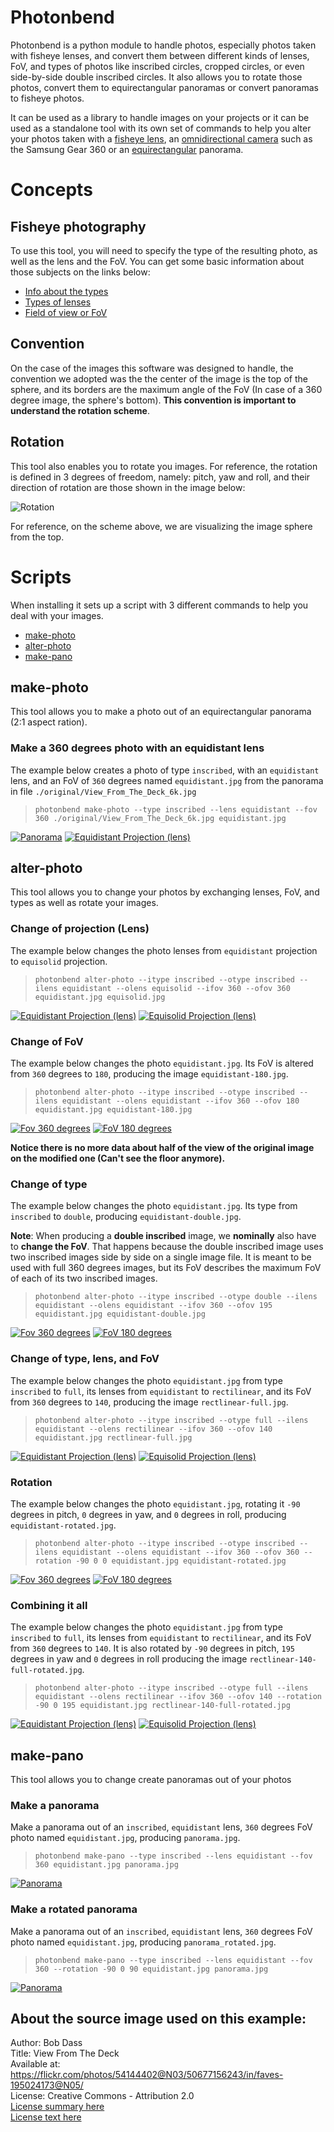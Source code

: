 # Photonbend
Photonbend is a python module to handle photos, especially photos taken with fisheye lenses, and convert them between different kinds of lenses, FoV, and types of photos like inscribed circles, cropped circles, or even side-by-side double inscribed circles. It also allows you to rotate those photos, convert them to equirectangular panoramas or convert panoramas to fisheye photos.

It can be used as a library to handle images on your projects or it can be used as a standalone tool with its own set of commands to help you alter your photos taken with a [fisheye lens](https://en.wikipedia.org/wiki/Fisheye_lens), an [omnidirectional camera](https://en.wikipedia.org/wiki/Omnidirectional_(360-degree)_camera) such as the Samsung Gear 360 or an [equirectangular](https://en.wikipedia.org/wiki/Equirectangular_projection) panorama.

# Concepts
## Fisheye photography
To use this tool, you will need to specify the type of the resulting photo, as well as the lens and the FoV. You can get some basic information about those subjects on the links below:
 - [Info about the types](https://en.wikipedia.org/wiki/Fisheye_lens#Image_diameter_and_coverage)
 - [Types of lenses](https://en.wikipedia.org/wiki/Fisheye_lens#Mapping_function)
 - [Field of view or FoV](https://en.wikipedia.org/wiki/Field_of_view)

## Convention
On the case of the images this software was designed to handle, the convention we adopted was the the center of the image is the top of the sphere, and its borders are the maximum angle of the FoV (In case of a 360 degree image, the sphere's bottom). **This convention is important to understand the rotation scheme**.

## Rotation
This tool also enables you to rotate you images. For reference, the rotation is defined in 3 degrees of freedom, namely: pitch, yaw and roll, and their direction of rotation are those shown in the image below:

![Rotation](docs/img/Rotation.png)

For reference, on the scheme above, we are visualizing the image sphere from the top.

# Scripts
When installing it sets up a script with 3 different commands to help you deal with your images.
 - [make-photo](#make-photo)
 - [alter-photo](#alter-photo)
 - [make-pano](#make-pano)

## make-photo
This tool allows you to make a photo out of an equirectangular panorama (2:1 aspect ration).

### Make a 360 degrees photo with an equidistant lens
The example below creates a photo of type `inscribed`, with an `equidistant` lens, and an FoV of `360` degrees named `equidistant.jpg` from the panorama in file `./original/View_From_The_Deck_6k.jpg`

> `photonbend make-photo --type inscribed --lens equidistant --fov 360 ./original/View_From_The_Deck_6k.jpg equidistant.jpg`

[![Panorama](examples/original/View_From_The_Deck_small.jpg)](examples/original/View_From_The_Deck_6k.jpg)
[![Equidistant Projection (lens)](examples/equidistant_small.jpg)](examples/equidistant.jpg)

## alter-photo
This tool allows you to change your photos by exchanging lenses, FoV, and types as well as rotate your images.

### Change of projection (Lens)
The example below changes the photo lenses from `equidistant` projection to `equisolid` projection.

> `photonbend alter-photo --itype inscribed --otype inscribed --ilens equidistant --olens equisolid --ifov 360 --ofov 360 equidistant.jpg equisolid.jpg`

[![Equidistant Projection (lens)](examples/equidistant_small.jpg)](examples/equidistant.jpg)
[![Equisolid Projection (lens)](examples/equisolid_small.jpg)](examples/equisolid.jpg)

### Change of FoV
The example below changes the photo `equidistant.jpg`. Its FoV is altered from `360` degrees to `180`, producing the image `equidistant-180.jpg`.

> `photonbend alter-photo --itype inscribed --otype inscribed --ilens equidistant --olens equidistant --ifov 360 --ofov 180 equidistant.jpg equidistant-180.jpg` 

[![Fov 360 degrees](examples/equidistant_small.jpg)](examples/equidistant.jpg)
[![FoV 180 degrees](examples/equidistant-180_small.jpg)](examples/equidistant-180.jpg)

**Notice there is no more data about half of the view of the original image on the modified one (Can't see the floor anymore).**

### Change of type
The example below changes the photo `equidistant.jpg`. Its type from `inscribed` to `double`, producing `equidistant-double.jpg`.

**Note**: When producing a **double inscribed** image, we **nominally** also have to **change the FoV**. That happens because the double inscribed image uses two inscribed images side by side on a single image file. It is meant to be used with full 360 degrees images, but its FoV describes the maximum FoV of each of its two inscribed images.

> `photonbend alter-photo --itype inscribed --otype double --ilens equidistant --olens equidistant --ifov 360 --ofov 195 equidistant.jpg equidistant-double.jpg` 

[![Fov 360 degrees](examples/equidistant_small.jpg)](examples/equidistant.jpg)
[![FoV 180 degrees](examples/equidistant-double_small.jpg)](examples/equidistant-double.jpg)


### Change of type, lens, and FoV
The example below changes the photo `equidistant.jpg` from type `inscribed` to `full`, its lenses from `equidistant` to `rectilinear`, and its FoV from `360` degrees to `140`, producing the image `rectlinear-full.jpg`.

> `photonbend alter-photo --itype inscribed --otype full --ilens equidistant --olens rectilinear --ifov 360 --ofov 140 equidistant.jpg rectlinear-full.jpg` 

[![Equidistant Projection (lens)](examples/equidistant_small.jpg)](examples/equidistant.jpg)
[![Equisolid Projection (lens)](examples/rectlinear-full_small.jpg)](examples/rectlinear-full.jpg)


### Rotation
The example below changes the photo `equidistant.jpg`, rotating it `-90` degrees in pitch, `0` degrees in yaw, and `0` degrees in roll, producing `equidistant-rotated.jpg`.

> `photonbend alter-photo --itype inscribed --otype inscribed --ilens equidistant --olens equidistant --ifov 360 --ofov 360 --rotation -90 0 0 equidistant.jpg equidistant-rotated.jpg` 

[![Fov 360 degrees](examples/equidistant_small.jpg)](examples/equidistant.jpg)
[![FoV 180 degrees](examples/equidistant-rotated_small.jpg)](examples/equidistant-rotated.jpg)

### Combining it all
The example below changes the photo `equidistant.jpg` from type `inscribed` to `full`, its lenses from `equidistant` to `rectilinear`, and its FoV from `360` degrees to `140`. It is also rotated by `-90` degrees in pitch, `195` degrees in yaw and `0` degrees in roll producing the image `rectlinear-140-full-rotated.jpg`.

> `photonbend alter-photo --itype inscribed --otype full --ilens equidistant --olens rectilinear --ifov 360 --ofov 140 --rotation -90 0 195 equidistant.jpg rectlinear-140-full-rotated.jpg` 

[![Equidistant Projection (lens)](examples/equidistant_small.jpg)](examples/equidistant.jpg)
[![Equisolid Projection (lens)](examples/rectlinear-140-full-rotated_small.jpg)](examples/rectlinear-140-full-rotated.jpg)

## make-pano
This tool allows you to change create panoramas out of your photos

### Make a panorama
Make a panorama out of an `inscribed`, `equidistant` lens, `360` degrees FoV photo named `equidistant.jpg`, producing `panorama.jpg`.

> `photonbend make-pano --type inscribed --lens equidistant --fov 360 equidistant.jpg panorama.jpg`

[![Panorama](examples/panorama_small.jpg)](examples/panorama.jpg)


### Make a rotated panorama
Make a panorama out of an `inscribed`, `equidistant` lens, `360` degrees FoV photo named `equidistant.jpg`, producing `panorama_rotated.jpg`.
> `photonbend make-pano --type inscribed --lens equidistant --fov 360 --rotation -90 0 90 equidistant.jpg panorama.jpg`

[![Panorama](examples/panorama-rotated_small.jpg)](examples/panorama-rotated.jpg)

## About the source image used on this example:

Author: Bob Dass <br>
Title: View From The Deck <br>
Available at: https://flickr.com/photos/54144402@N03/50677156243/in/faves-195024173@N05/ <br>
License: Creative Commons - Attribution 2.0 <br>
[License summary here](https://creativecommons.org/licenses/by/2.0/) <br>
[License text here](https://creativecommons.org/licenses/by/2.0/legalcode) <br>